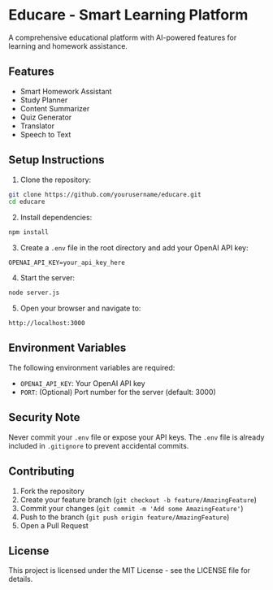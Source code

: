 # Educare - Smart Learning Platform

A comprehensive educational platform with AI-powered features for learning and homework assistance.

## Features

- Smart Homework Assistant
- Study Planner
- Content Summarizer
- Quiz Generator
- Translator
- Speech to Text

## Setup Instructions

1. Clone the repository:
```bash
git clone https://github.com/yourusername/educare.git
cd educare
```

2. Install dependencies:
```bash
npm install
```

3. Create a `.env` file in the root directory and add your OpenAI API key:
```
OPENAI_API_KEY=your_api_key_here
```

4. Start the server:
```bash
node server.js
```

5. Open your browser and navigate to:
```
http://localhost:3000
```

## Environment Variables

The following environment variables are required:

- `OPENAI_API_KEY`: Your OpenAI API key
- `PORT`: (Optional) Port number for the server (default: 3000)

## Security Note

Never commit your `.env` file or expose your API keys. The `.env` file is already included in `.gitignore` to prevent accidental commits.

## Contributing

1. Fork the repository
2. Create your feature branch (`git checkout -b feature/AmazingFeature`)
3. Commit your changes (`git commit -m 'Add some AmazingFeature'`)
4. Push to the branch (`git push origin feature/AmazingFeature`)
5. Open a Pull Request

## License

This project is licensed under the MIT License - see the LICENSE file for details. 